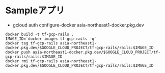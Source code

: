 # Sampleアプリ

- gcloud auth configure-docker asia-northeast1-docker.pkg.dev  

```
docker build -t tf-gcp-rails .
IMAGE_ID=`docker images tf-gcp-rails -q`
docker tag tf-gcp-rails asia-northeast1-docker.pkg.dev/$GOOGLE_CLOUD_PROJECT/tf-gcp-rails/rails:$IMAGE_ID
docker push asia-northeast1-docker.pkg.dev/$GOOGLE_CLOUD_PROJECT/tf-gcp-rails/rails:$IMAGE_ID
docker rmi tf-gcp-rails asia-northeast1-docker.pkg.dev/$GOOGLE_CLOUD_PROJECT/tf-gcp-rails/rails:$IMAGE_ID
```
